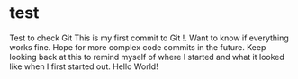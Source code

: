 # test
Test to check Git
This is my first commit to Git !. Want to know if everything works fine. Hope for more complex code commits in the future. Keep looking back at this to remind myself of where I started and what it looked like when I first started out.
Hello World!